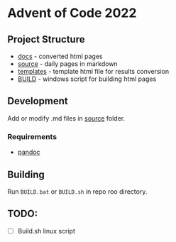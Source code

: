 # Advent of Code 2022

## Project Structure
- [docs](/docs) - converted html pages
- [source](/source) - daily pages in markdown
- [templates](/templates) - template html file for results conversion
- [BUILD](/BUILD.bat) - windows script for building html pages

## Development
Add or modify .md files in [source](source) folder.

### Requirements
- [pandoc](https://pandoc.org/installing.html)

## Building
Run `BUILD.bat` or `BUILD.sh` in repo roo directory.

## TODO:
- [ ] Build.sh linux script
